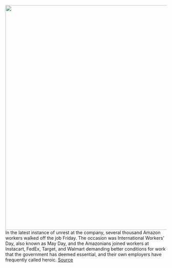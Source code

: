 <img src='https://cdn.vox-cdn.com/thumbor/PMo_5IBJmMEra6aj9yCkUxDPz-s=/0x0:2040x1360/1200x800/filters:focal(857x517:1183x843)/cdn.vox-cdn.com/uploads/chorus_image/image/66752566/acastro_181114_1777_amazon_hq2_0006.0.jpg' width='700px' /><br/>
In the latest instance of unrest at the company, several thousand Amazon workers walked off the job Friday. The occasion was International Workers' Day, also known as May Day, and the Amazonians joined workers at Instacart, FedEx, Target, and Walmart demanding better conditions for work that the government has deemed essential, and their own employers have frequently called heroic.
<a href='https://www.theverge.com/interface/2020/5/5/21246381/tim-bray-amazon-blog-post-resignation-working-conditions-strike-earnings-morale'> Source <a/>